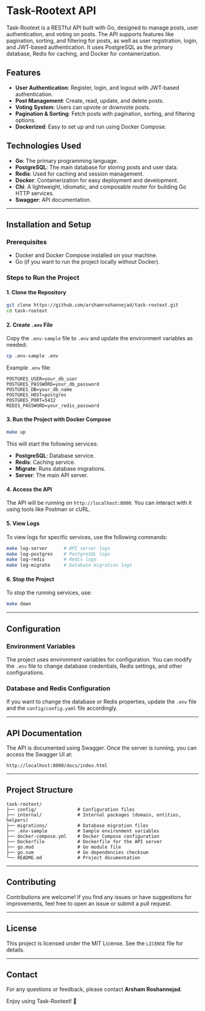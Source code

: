 # Task-Rootext API

Task-Rootext is a RESTful API built with Go, designed to manage posts, user authentication, and voting on posts. The API supports features like pagination, sorting, and filtering for posts, as well as user registration, login, and JWT-based authentication. It uses PostgreSQL as the primary database, Redis for caching, and Docker for containerization.

## Features

- **User Authentication**: Register, login, and logout with JWT-based authentication.
- **Post Management**: Create, read, update, and delete posts.
- **Voting System**: Users can upvote or downvote posts.
- **Pagination & Sorting**: Fetch posts with pagination, sorting, and filtering options.
- **Dockerized**: Easy to set up and run using Docker Compose.

## Technologies Used

- **Go**: The primary programming language.
- **PostgreSQL**: The main database for storing posts and user data.
- **Redis**: Used for caching and session management.
- **Docker**: Containerization for easy deployment and development.
- **Chi**: A lightweight, idiomatic, and composable router for building Go HTTP services.
- **Swagger**: API documentation.

---

## Installation and Setup

### Prerequisites

- Docker and Docker Compose installed on your machine.
- Go (if you want to run the project locally without Docker).

### Steps to Run the Project

#### 1. Clone the Repository

```bash
git clone https://github.com/arshamroshannejad/task-rootext.git
cd task-rootext
```

#### 2. Create `.env` File

Copy the `.env-sample` file to `.env` and update the environment variables as needed:

```bash
cp .env-sample .env
```

Example `.env` file:

```env
POSTGRES_USER=your_db_user
POSTGRES_PASSWORD=your_db_password
POSTGRES_DB=your_db_name
POSTGRES_HOST=postgres
POSTGRES_PORT=5432
REDIS_PASSWORD=your_redis_password
```

#### 3. Run the Project with Docker Compose

```bash
make up
```

This will start the following services:

- **PostgreSQL**: Database service.
- **Redis**: Caching service.
- **Migrate**: Runs database migrations.
- **Server**: The main API server.

#### 4. Access the API

The API will be running on `http://localhost:8000`. You can interact with it using tools like Postman or cURL.

#### 5. View Logs

To view logs for specific services, use the following commands:

```bash
make log-server      # API server logs
make log-postgres    # PostgreSQL logs
make log-redis       # Redis logs
make log-migrate     # Database migration logs
```

#### 6. Stop the Project

To stop the running services, use:

```bash
make down
```

---

## Configuration

### Environment Variables

The project uses environment variables for configuration. You can modify the `.env` file to change database credentials, Redis settings, and other configurations.

### Database and Redis Configuration

If you want to change the database or Redis properties, update the `.env` file and the `config/config.yaml` file accordingly.

---

## API Documentation

The API is documented using Swagger. Once the server is running, you can access the Swagger UI at:

```
http://localhost:8000/docs/index.html
```

---


## Project Structure

```
task-rootext/
├── config/               # Configuration files
├── internal/             # Internal packages (domain, entities, helpers)
├── migrations/           # Database migration files
├── .env-sample           # Sample environment variables
├── docker-compose.yml    # Docker Compose configuration
├── Dockerfile            # Dockerfile for the API server
├── go.mod                # Go module file
├── go.sum                # Go dependencies checksum
└── README.md             # Project documentation
```

---

## Contributing

Contributions are welcome! If you find any issues or have suggestions for improvements, feel free to open an issue or submit a pull request.

---

## License

This project is licensed under the MIT License. See the `LICENSE` file for details.

---

## Contact

For any questions or feedback, please contact **Arsham Roshannejad**.

Enjoy using Task-Rootext! 🚀

